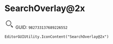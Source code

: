 # SearchOverlay@2x
![](/img/SearchOverlay@2x.png)
GUID: `982733137689226552`
```
EditorGUIUtility.IconContent("SearchOverlay@2x")
```
